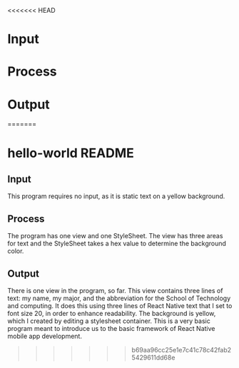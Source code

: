 <<<<<<< HEAD
# Input

# Process

# Output
=======
# hello-world README
## Input
This program requires no input, as it is static text on a yellow background.  

## Process
The program has one view and one StyleSheet. The view has three areas for text and the StyleSheet takes a hex value to determine the background color. 

## Output
There is one view in the program, so far. This view contains three lines of text: my name, my major, and the abbreviation for the School of Technology and computing. It does this using three lines of React Native text that I set to font size 20, in order to enhance readability. The background is yellow, which I created by editing a stylesheet container. This is a very basic program meant to introduce us to the basic framework of React Native mobile app development. 
>>>>>>> b69aa96cc25e1e7c41c78c42fab25429611dd68e
